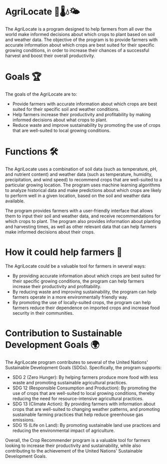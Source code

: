 # AgriLocate 🌾🌡️💧🌤️
The AgriLocate is a program designed to help farmers from all over the world make informed decisions about which crops to plant based on soil and weather data. The objective of the program is to provide farmers with accurate information about which crops are best suited for their specific growing conditions, in order to increase their chances of a successful harvest and boost their overall productivity.

# Goals 🏆
The goals of the AgriLocate are to:

* Provide farmers with accurate information about which crops are best suited for their specific soil and weather conditions.
* Help farmers increase their productivity and profitability by making informed decisions about what crops to plant.
* Reduce waste and improve sustainability by promoting the use of crops that are well-suited to local growing conditions.
# Functions 🛠️
The AgriLocate uses a combination of soil data (such as temperature, pH, and nutrient content) and weather data (such as temperature, humidity, precipitation, and wind speed) to recommend crops that are well-suited to a particular growing location. The program uses machine learning algorithms to analyze historical data and make predictions about which crops are likely to perform well in a given location, based on the soil and weather data available.

The program provides farmers with a user-friendly interface that allows them to input their soil and weather data, and receive recommendations for which crops to plant. The program also provides information about planting and harvesting times, as well as other relevant data that can help farmers make informed decisions about their crops.
# How it could help farmers 🤝
The AgriLocate could be a valuable tool for farmers in several ways:

* By providing accurate information about which crops are best suited for their specific growing conditions, the program can help farmers increase their productivity and profitability.
* By reducing waste and improving sustainability, the program can help farmers operate in a more environmentally friendly way.
* By promoting the use of locally-suited crops, the program can help farmers reduce their dependence on imported crops and increase food security in their communities.

# Contribution to Sustainable Development Goals 🌍
The AgriLocate program contributes to several of the United Nations' Sustainable Development Goals (SDGs). Specifically, the program supports:

* SDG 2 (Zero Hunger): By helping farmers produce more food with less waste and promoting sustainable agricultural practices.
* SDG 12 (Responsible Consumption and Production): By promoting the use of crops that are well-suited to local growing conditions, thereby reducing the need for resource-intensive agricultural practices.
* SDG 13 (Climate Action): By providing farmers with information about crops that are well-suited to changing weather patterns, and promoting sustainable farming practices that help reduce greenhouse gas emissions.
* SDG 15 (Life on Land): By promoting sustainable land use practices and reducing the environmental impact of agriculture.

Overall, the Crop Recommender program is a valuable tool for farmers looking to increase their productivity and sustainability, while also contributing to the achievement of the United Nations' Sustainable Development Goals.
